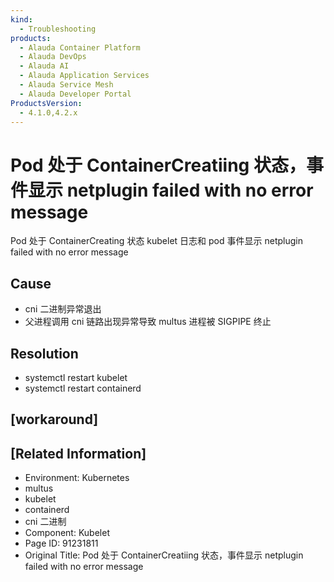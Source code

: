 ```yaml
---
kind:
  - Troubleshooting
products:
  - Alauda Container Platform
  - Alauda DevOps
  - Alauda AI
  - Alauda Application Services
  - Alauda Service Mesh
  - Alauda Developer Portal
ProductsVersion:
  - 4.1.0,4.2.x
---
```

<!-- A type of document that involves encountering a fault, diagnosing it, performing root cause analysis, and providing solutions. -->

# Pod 处于 ContainerCreatiing 状态，事件显示 netplugin failed with no error message

Pod 处于 ContainerCreating 状态 kubelet 日志和 pod 事件显示 netplugin failed with no error message

## Cause
- cni 二进制异常退出
- 父进程调用 cni 链路出现异常导致 multus 进程被 SIGPIPE 终止

## Resolution
- systemctl restart kubelet
- systemctl restart containerd

## [workaround]

## [Related Information]
- Environment: Kubernetes
- multus
- kubelet
- containerd
- cni 二进制
- Component: Kubelet
- Page ID: 91231811
- Original Title: Pod 处于 ContainerCreatiing 状态，事件显示 netplugin failed with no error message
